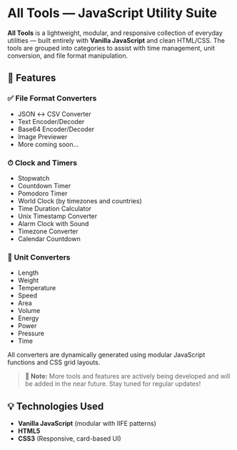 # All Tools — JavaScript Utility Suite

**All Tools** is a lightweight, modular, and responsive collection of everyday utilities — built entirely with **Vanilla JavaScript** and clean HTML/CSS. The tools are grouped into categories to assist with time management, unit conversion, and file format manipulation.

## 🚀 Features

### ✅ File Format Converters

- JSON ↔️ CSV Converter
- Text Encoder/Decoder
- Base64 Encoder/Decoder
- Image Previewer
- More coming soon...

### ⏱ Clock and Timers

- Stopwatch
- Countdown Timer
- Pomodoro Timer
- World Clock (by timezones and countries)
- Time Duration Calculator
- Unix Timestamp Converter
- Alarm Clock with Sound
- Timezone Converter
- Calendar Countdown

### 📏 Unit Converters

- Length
- Weight
- Temperature
- Speed
- Area
- Volume
- Energy
- Power
- Pressure
- Time

All converters are dynamically generated using modular JavaScript functions and CSS grid layouts.

> **🔧 Note:** More tools and features are actively being developed and will be added in the near future. Stay tuned for regular updates!

## 💡 Technologies Used

- **Vanilla JavaScript** (modular with IIFE patterns)
- **HTML5**
- **CSS3** (Responsive, card-based UI)
